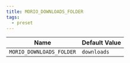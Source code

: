 ```yaml
---
title: MORIO_DOWNLOADS_FOLDER
tags:
  - preset
---
```


<!-- MORIO_AUTO_GENERATED_CONTENT_STARTS - Manual changes made below will be overwritten -->

| Name                     | Default Value |
| ------------------------ | ------------- |
| `MORIO_DOWNLOADS_FOLDER` | `downloads`   |

<!-- MORIO_AUTO_GENERATED_CONTENT_ENDS - Manual changes made above will be overwritten -->
